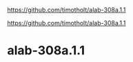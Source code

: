 

https://github.com/timotholt/alab-308a.1.1

https://github.com/timotholt/alab-308a.1.1
# alab-308a.1.1
